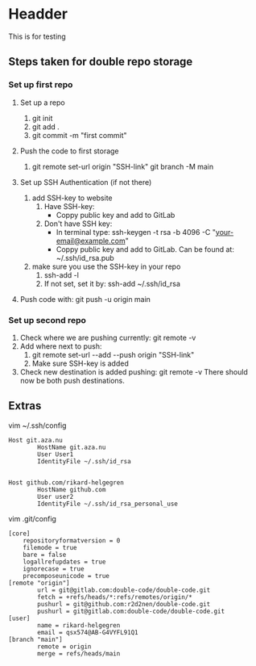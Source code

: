 # Headder

This is for testing



## Steps taken for double repo storage

### Set up first repo

1. Set up a repo
	1. git init
	2. git add .
	3. git commit -m "first commit"

2. Push the code to first storage
	1. git remote set-url origin "SSH-link"
		git branch -M main

3. Set up SSH Authentication (if not there)
	1. add SSH-key to website 
		1. Have SSH-key: 
			- Coppy public key and add to GitLab
		2. Don't have SSH key:
			- In terminal type: ssh-keygen -t rsa -b 4096 -C "your-email@example.com"
			- Coppy public key and add to GitLab. Can be found at: ~/.ssh/id_rsa.pub
	2. make sure you use the SSH-key in your repo
		1. ssh-add -l
		2. If not set, set it by: ssh-add ~/.ssh/id_rsa

4. Push code with: git push -u origin main

### Set up second repo

1. Check where we are pushing currently: git remote -v
2. Add where next to push:
	1. git remote set-url --add --push origin "SSH-link"
	2. Make sure SSH-key is added
3. Check new destination is added pushing: git remote -v
	There should now be both push destinations.


## Extras

vim  ~/.ssh/config 


	Host git.aza.nu
	        HostName git.aza.nu
	        User User1
	        IdentityFile ~/.ssh/id_rsa


	Host github.com/rikard-helgegren
	        HostName github.com
	        User user2
	        IdentityFile ~/.ssh/id_rsa_personal_use


vim .git/config

	[core]
        repositoryformatversion = 0
        filemode = true
        bare = false
        logallrefupdates = true
        ignorecase = true
        precomposeunicode = true
	[remote "origin"]
	        url = git@gitlab.com:double-code/double-code.git
	        fetch = +refs/heads/*:refs/remotes/origin/*
	        pushurl = git@github.com:r2d2nen/double-code.git
	        pushurl = git@gitlab.com:double-code/double-code.git
	[user]
	        name = rikard-helgegren
	        email = qsx574@AB-G4VYFL91Q1
	[branch "main"]
	        remote = origin
	        merge = refs/heads/main



